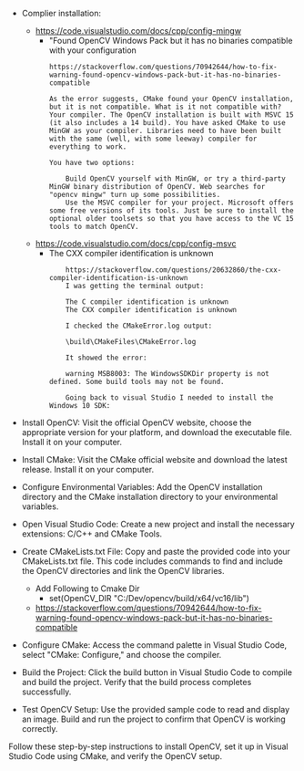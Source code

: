 - Complier installation:
  - https://code.visualstudio.com/docs/cpp/config-mingw
    - "Found OpenCV Windows Pack but it has no binaries compatible with your configuration
      ```
      https://stackoverflow.com/questions/70942644/how-to-fix-warning-found-opencv-windows-pack-but-it-has-no-binaries-compatible
      
      As the error suggests, CMake found your OpenCV installation, but it is not compatible. What is it not compatible with? Your compiler. The OpenCV installation is built with MSVC 15 (it also includes a 14 build). You have asked CMake to use MinGW as your compiler. Libraries need to have been built with the same (well, with some leeway) compiler for everything to work.

      You have two options:

          Build OpenCV yourself with MinGW, or try a third-party MinGW binary distribution of OpenCV. Web searches for "opencv mingw" turn up some possibilities.
          Use the MSVC compiler for your project. Microsoft offers some free versions of its tools. Just be sure to install the optional older toolsets so that you have access to the VC 15 tools to match OpenCV.
      ```
  - https://code.visualstudio.com/docs/cpp/config-msvc 
    - The CXX compiler identification is unknown
      ```
          https://stackoverflow.com/questions/20632860/the-cxx-compiler-identification-is-unknown
          I was getting the terminal output:

          The C compiler identification is unknown
          The CXX compiler identification is unknown

          I checked the CMakeError.log output:

          \build\CMakeFiles\CMakeError.log

          It showed the error:

          warning MSB8003: The WindowsSDKDir property is not defined. Some build tools may not be found.

          Going back to visual Studio I needed to install the Windows 10 SDK:
        ```

- Install OpenCV: Visit the official OpenCV website, choose the appropriate version for your platform, and download the executable file. Install it on your computer.

- Install CMake: Visit the CMake official website and download the latest release. Install it on your computer.

- Configure Environmental Variables: Add the OpenCV installation directory and the CMake installation directory to your environmental variables.

- Open Visual Studio Code: Create a new project and install the necessary extensions: C/C++ and CMake Tools.

- Create CMakeLists.txt File: Copy and paste the provided code into your CMakeLists.txt file. This code includes commands to find and include the OpenCV directories and link the OpenCV libraries.
  - Add Following to Cmake Dir
    - set(OpenCV_DIR "C:/Dev/opencv/build/x64/vc16/lib")
  - https://stackoverflow.com/questions/70942644/how-to-fix-warning-found-opencv-windows-pack-but-it-has-no-binaries-compatible


- Configure CMake: Access the command palette in Visual Studio Code, select "CMake: Configure," and choose the compiler.

- Build the Project: Click the build button in Visual Studio Code to compile and build the project. Verify that the build process completes successfully.

- Test OpenCV Setup: Use the provided sample code to read and display an image. Build and run the project to confirm that OpenCV is working correctly.

Follow these step-by-step instructions to install OpenCV, set it up in Visual Studio Code using CMake, and verify the OpenCV setup.